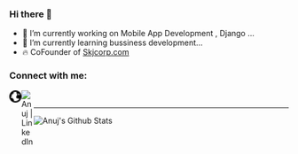 ### Hi there 👋

- 🔭 I’m currently working on Mobile App Development , Django ...
- 🌱 I’m currently learning bussiness development...
- 🔥 CoFounder of [Skjcorp.com](http://skjcorp.com)

### Connect with me:

[<img align="left" alt="skjcorp.com" width="22px" src="https://raw.githubusercontent.com/iconic/open-iconic/master/svg/globe.svg" />][website]
[<img align="left" alt="Anuj | LinkedIn" width="22px" src="https://cdn.jsdelivr.net/npm/simple-icons@v3/icons/linkedin.svg" />][linkedin]

<br />

---

<img align="left" alt="Anuj's Github Stats" src="https://github-readme-stats.vercel.app/api?username=JindalAnuj&show_icons=true&hide_border=true&hide=issues,stars&count_private=true" />

[website]: https://skjcorp.com
[linkedin]: https://www.linkedin.com/in/anuj-jindal-91a68a139/

<!--
**jindalAnuj/jindalAnuj** is a ✨ _special_ ✨ repository because its `README.md` (this file) appears on your GitHub profile.

Here are some ideas to get you started:


- 👯 I’m looking to collaborate on ...
- 🤔 I’m looking for help with ...
- 💬 Ask me about ...
- 📫 How to reach me: ...
- 😄 Pronouns: ...
- ⚡ Fun fact: ...
-->
